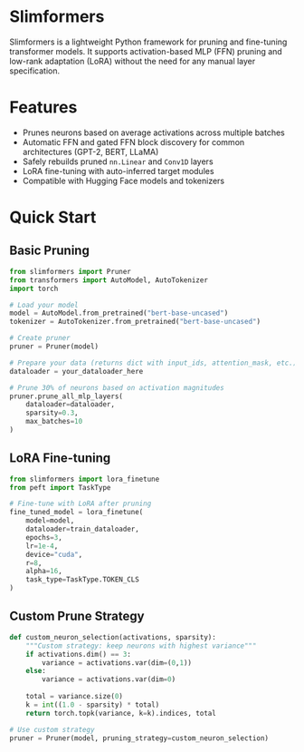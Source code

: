 # Slimformers

Slimformers is a lightweight Python framework for pruning and fine-tuning transformer models. It supports activation-based MLP (FFN) pruning and low-rank adaptation (LoRA) without the need for any manual layer specification.

# Features

- Prunes neurons based on average activations across multiple batches
- Automatic FFN and gated FFN block discovery for common architectures (GPT-2, BERT, LLaMA)
- Safely rebuilds pruned `nn.Linear` and `Conv1D` layers
- LoRA fine-tuning with auto-inferred target modules
- Compatible with Hugging Face models and tokenizers

# Quick Start

## Basic Pruning

```python
from slimformers import Pruner
from transformers import AutoModel, AutoTokenizer
import torch

# Load your model
model = AutoModel.from_pretrained("bert-base-uncased")
tokenizer = AutoTokenizer.from_pretrained("bert-base-uncased")

# Create pruner
pruner = Pruner(model)

# Prepare your data (returns dict with input_ids, attention_mask, etc.)
dataloader = your_dataloader_here

# Prune 30% of neurons based on activation magnitudes
pruner.prune_all_mlp_layers(
    dataloader=dataloader,
    sparsity=0.3,
    max_batches=10
)
```
## LoRA Fine-tuning
``` python
from slimformers import lora_finetune
from peft import TaskType

# Fine-tune with LoRA after pruning
fine_tuned_model = lora_finetune(
    model=model,
    dataloader=train_dataloader,
    epochs=3,
    lr=1e-4,
    device="cuda",
    r=8,
    alpha=16,
    task_type=TaskType.TOKEN_CLS
)
```
## Custom Prune Strategy
``` python
def custom_neuron_selection(activations, sparsity):
    """Custom strategy: keep neurons with highest variance"""
    if activations.dim() == 3:
        variance = activations.var(dim=(0,1))
    else:
        variance = activations.var(dim=0)
    
    total = variance.size(0)
    k = int((1.0 - sparsity) * total)
    return torch.topk(variance, k=k).indices, total

# Use custom strategy
pruner = Pruner(model, pruning_strategy=custom_neuron_selection)
```
